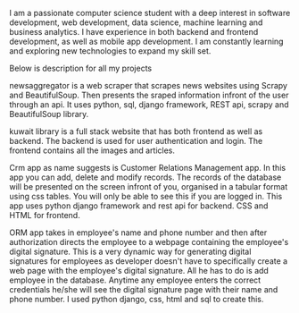 I am a passionate computer science student with a deep interest in software development, web development, data science, machine learning and business analytics. I have experience in both backend and frontend development, as well as mobile app development.
I am constantly learning and exploring new technologies to expand my skill set.


Below is description for all my projects



newsaggregator is a web scraper that scrapes news websites using Scrapy and BeautifulSoup. Then presents the sraped information infront of the user through an api. It uses python, sql, django framework, REST api, scrapy and BeautifulSoup library.

kuwait library is a full stack website  that has both frontend as well as backend. The backend is used for user authentication and login. The frontend contains all the images and articles.


Crm app as name suggests is Customer Relations Management app. In this app you can add, delete and modify records. The records of the database will be presented on the screen infront of you, organised in a tabular format using css tables. You will only be able to see this if you are logged in. 
This app uses python django framework and rest api for backend. CSS and HTML for frontend.

ORM app takes in employee's name and phone number and then after authorization directs the employee to a webpage containing the employee's digital signature.
This is a very dynamic way for generating digital signatures for employees as developer doesn't have to specifically create a web page with the employee's
digital signature. All he has to do is add employee in the database. Anytime any employee enters the correct credentials he/she will see the digital signature
page with their name and phone number. I used python django, css, html and sql to create this.
